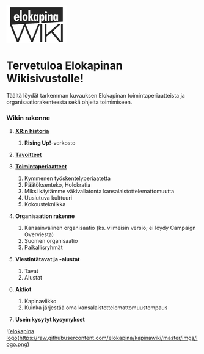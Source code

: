 ![kapinawiki logo](https://raw.githubusercontent.com/elokapina/kapinawiki/master/imgs/elokapina_wiki_logo.png)

# **Tervetuloa Elokapinan Wikisivustolle!**
Täältä löydät tarkemman kuvauksen Elokapinan toimintaperiaatteista ja organisaatiorakenteesta sekä ohjeita toimimiseen.

### **Wikin rakenne**

<a name="1" href="https://raw.githubusercontent.com/elokapina/kapinawiki/master/wiki_pages/1_XR_historia.md"></a>
<a name="2" href="https://raw.githubusercontent.com/elokapina/kapinawiki/master/wiki_pages/1_XR_historia.md"></a>
<a name="3" href="https://raw.githubusercontent.com/elokapina/kapinawiki/master/wiki_pages/1_XR_historia.md"></a>
<a name="4" href="https://raw.githubusercontent.com/elokapina/kapinawiki/master/wiki_pages/1_XR_historia.md"></a>
<a name="5" href="https://raw.githubusercontent.com/elokapina/kapinawiki/master/wiki_pages/1_XR_historia.md"></a>
<a name="6" href="https://raw.githubusercontent.com/elokapina/kapinawiki/master/wiki_pages/1_XR_historia.md"></a>

1. **[XR:n historia](#1)**
    1.	**Rising Up!**-verkosto
    
2. **[Tavoitteet](#2)**
3. **[Toimintaperiaatteet](#3)**
    1.	Kymmenen työskentelyperiaatetta
    2.	Päätöksenteko, Holokratia
    3.	Miksi käytämme väkivallatonta kansalaistottelemattomuutta
    4.	Uusiutuva kulttuuri
    5.	Kokoustekniikka
    
4. **Organisaation rakenne**
    1.	Kansainvälinen organisaatio (ks. viimeisin versio; ei löydy Campaign Overviesta)
    2.	Suomen organisaatio
    3.	Paikallisryhmät
    
5. **Viestintätavat ja -alustat**
    1.  Tavat
    2.  Alustat
6. **Aktiot**
    1.	Kapinaviikko
    2.	Kuinka järjestää oma kansalaistottelemattomuustempaus

7. **Usein kysytyt kysymykset**

![[elokapina logo](https://www.extinctionrebellion.fi)(https://raw.githubusercontent.com/elokapina/kapinawiki/master/imgs/logo.png)
